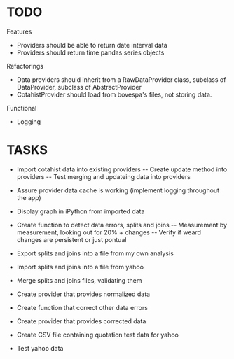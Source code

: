 TODO
====

Features
- Providers should be able to return date interval data
- Providers should return time pandas series objects

Refactorings
- Data providers should inherit from a RawDataProvider class, subclass of DataProvider, subclass of AbstractProvider
- CotahistProvider should load from bovespa's files, not storing data.

Functional
- Logging


TASKS
=====

- Import cotahist data into existing providers
-- Create update method into providers
-- Test merging and updateing data into providers
- Assure provider data cache is working (implement logging throughout the app)
- Display graph in iPython from imported data
- Create function to detect data errors, splits and joins
-- Measurement by measurement, looking out for 20% + changes
-- Verify if weard changes are persistent or just pontual
- Export splits and joins into a file from my own analysis
- Import splits and joins into a file from yahoo 
- Merge splits and joins files, validating them
- Create provider that provides normalized data
- Create function that correct other data errors
- Create provider that provides corrected data

- Create CSV file containing quotation test data for yahoo
- Test yahoo data
